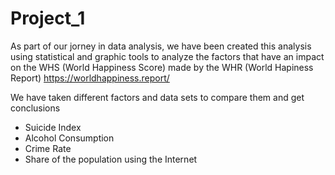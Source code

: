 # Project_1
As part of our jorney in data analysis, we have been created this analysis using statistical and graphic tools to analyze the factors that have an impact on the WHS (World Happiness Score) made by the WHR (World Hapiness Report) https://worldhappiness.report/

We have taken different factors and data sets to compare them and get conclusions

- Suicide Index
- Alcohol Consumption
- Crime Rate
- Share of the population using the Internet
